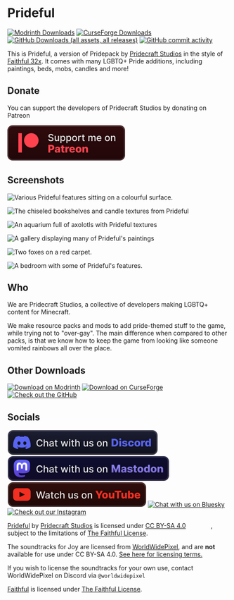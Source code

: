 # Prideful

[![Modrinth Downloads](https://img.shields.io/modrinth/dt/lhR999ph?logo=modrinth&label=Modrinth%20downloads&color=%231bd96a&style=for-the-badge)][Modrinth]
[![CurseForge Downloads](https://img.shields.io/curseforge/dt/1145806?logo=curseforge&label=CurseForge&color=%23f16436&style=for-the-badge&)][CurseForge]
[![GitHub Downloads (all assets, all releases)](https://img.shields.io/github/downloads/pridecraft-studios/prideful/total?style=for-the-badge&logo=github&label=Github%20Downloads)][Git Downloads]
[![GitHub commit activity](https://img.shields.io/github/commit-activity/t/pridecraft-studios/prideful?style=for-the-badge&logo=github)][Git Commits]

This is Prideful, a version of Pridepack by [Pridecraft Studios] in the style of [Faithful 32x].
It comes with many LGBTQ+ Pride additions, including paintings, beds, mobs, candles and more!

## Donate

You can support the developers of Pridecraft Studios by donating on Patreon

[![patreon](https://raw.githubusercontent.com/intergrav/devins-badges/HEAD/assets/cozy/donate/patreon-singular_vector.svg)](https://donate.pridecraft.gay)

<!-- Remove the html comment when posting on Modrinth, Curse or MCPEDL

<iframe src="https://www.youtube.com/embed/ZyazvpZAmGU?autoplay=1&rel=0" width="560" height="315" title="Pridepack Trailer" frameborder="0" allowfullscreen></iframe> -->

## Screenshots

![Various Prideful features sitting on a colourful surface.](https://pridecraft.gay/gallery/prideful/banner.jpeg)

![The chiseled bookshelves and candle textures from Prideful](https://pridecraft.gay/gallery/prideful/bookshelves.jpeg)

![An aquarium full of axolotls with Prideful textures](https://pridecraft.gay/gallery/prideful/aquarium.jpeg)

![A gallery displaying many of Prideful's paintings](https://pridecraft.gay/gallery/prideful/gallery.jpeg)

![Two foxes on a red carpet.](https://pridecraft.gay/gallery/prideful/foxes.jpeg)

![A bedroom with some of Prideful's features.](https://pridecraft.gay/gallery/prideful/bedroom.jpeg)

## Who

We are Pridecraft Studios, a collective of developers making LGBTQ+ content for Minecraft.

We make resource packs and mods to add pride-themed stuff to the game, while trying not to "over-gay".
The main difference when compared to other packs,
is that we know how to keep the game from looking like someone vomited rainbows all over the place.

## Other Downloads

[![Download on Modrinth](https://raw.githubusercontent.com/intergrav/devins-badges/HEAD/assets/cozy-minimal/available/modrinth_vector.svg)][Modrinth]
[![Download on CurseForge](https://raw.githubusercontent.com/intergrav/devins-badges/HEAD/assets/cozy-minimal/available/curseforge_vector.svg)][CurseForge]
[![Check out the GitHub](https://raw.githubusercontent.com/intergrav/devins-badges/HEAD/assets/cozy-minimal/available/github_vector.svg)][Git Repository]

## Socials

[![Join our Discord](https://raw.githubusercontent.com/intergrav/devins-badges/HEAD/assets/compact/social/discord-plural_vector.svg)](https://discord.pridecraft.gay)
[![Chat with us on Mastodon](https://raw.githubusercontent.com/intergrav/devins-badges/HEAD/assets/compact/social/mastodon-plural_vector.svg)](https://tech.lgbt/@pridecraft)
[![Watch us on Youtube](https://raw.githubusercontent.com/intergrav/devins-badges/HEAD/assets/compact/social/youtube-plural_vector.svg)](https://youtube.com/@pridecraftstudios)
[![Chat with us on Bluesky](https://badger-api-staging.worldwidepixel.ca/compact?gradientStart=00A5E4&gradientEnd=0076B1&lineOne=Chat%20with%20us%20on&lineTwo=Bluesky&colourOne=FFFFFF&colourTwo=FFFFFF&iconUrl=https://raw.githubusercontent.com/OzzyCzech/bluesky-icon/main/dist/bluesky-icon.white.png)](https://bsky.app/profile/pridecraft.gay)
[![Check out our Instagram](https://badger-api-staging.worldwidepixel.ca/compact?gradientStart=BA5353&gradientEnd=61003D&lineOne=Check%20out%20our&lineTwo=Instagram&colourOne=FFFFFF&colourTwo=FFF&iconUrl=https://uxwing.com/wp-content/themes/uxwing/download/brands-and-social-media/instagram-white-icon.png)](https://instagram.com/pridecraftstudios)

<p xmlns:cc="http://creativecommons.org/ns#" xmlns:dct="http://purl.org/dc/terms/"><a property="dct:title" rel="cc:attributionURL" href="https://pridecraft.gay/prideful">Prideful</a> by <a rel="cc:attributionURL dct:creator" property="cc:attributionName" href="https://pridecraft.gay">Pridecraft Studios</a> is licensed under <a href="https://creativecommons.org/licenses/by-sa/4.0/?ref=chooser-v1" target="_blank" rel="license noopener noreferrer" style="display:inline-block;">CC BY-SA 4.0<img width="16" height="16" style="height:16px!important;margin-left:3px;vertical-align:text-bottom;" src="https://mirrors.creativecommons.org/presskit/icons/cc.svg?ref=chooser-v1" alt=""><img width="16" height="16" style="height:16px!important;margin-left:3px;vertical-align:text-bottom;" src="https://mirrors.creativecommons.org/presskit/icons/by.svg?ref=chooser-v1" alt=""><img width="16" height="16" style="height:16px!important;margin-left:3px;vertical-align:text-bottom;" src="https://mirrors.creativecommons.org/presskit/icons/sa.svg?ref=chooser-v1" alt=""></a>, subject to the limitations of <a href="https://faithfulpack.net/license">The Faithful License</a>.</p>

The soundtracks for Joy are licensed from [WorldWidePixel](https://worldwidepixel.ca/), and are **not** available for use under CC BY-SA 4.0. [See here for licensing terms.](https://git.pridecraft.gay/prideful/blob/main/LICENSE-MUSIC)

If you wish to license the soundtracks for your own use, contact WorldWidePixel on Discord via `@worldwidepixel`

[Faithful] is licensed under [The Faithful License].

[Pridecraft Studios]: https://pridecraft.gay/

[Modrinth]: https://modrinth.com/project/prideful
[CurseForge]: https://curseforge.com/minecraft/texture-packs/prideful
[Git Repository]: https://git.pridecraft.gay/prideful
[Git Downloads]: https://git.pridecraft.gay/prideful/releases
[Git Commits]: https://git.pridecraft.gay/prideful/commits

[Faithful]: https://faithfulpack.net/
[Faithful 32x]: https://faithfulpack.net/downloads#Faithful%2032x
[The Faithful License]: https://faithfulpack.net/license

